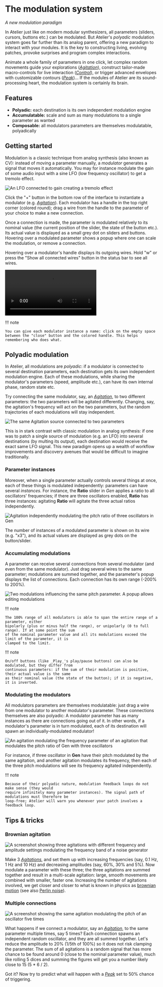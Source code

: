 # The modulation system

_A new modulation paradigm_

In Atelier just like on modern modular synthesizers, all parameters (sliders, cursors, buttons etc.) can be modulated. But Atelier's _polyadic_ modulation system goes far further than its analog parent, offering a new paradigm to interact with your modules. It is the key to constructing living, evolving patches, provoke surprises and program complex interactions.

Animate a whole family of parameters in one click, let complex random movements guide your explorations ([_Agitation_](../modules/agitation.md)), construct tailor-made macro-controls for live interaction ([_Control_](../modules/control.md)), or trigger advanced envelopes with customizable contours ([_Peak_](../modules/peak.md))... If the modules of Atelier are its sound-processing heart, the modulation system is certainly its brain.

## Features

- **Polyadic:** each destination is its own independent modulation engine
- **Accumulatable:** scale and sum as many modulations to a single parameter as wanted
- **Composable:** all modulators parameters are themselves modulatable, polyadically

## Getting started

Modulation is a classic technique from analog synthesis (also known as CV): instead of moving a parameter manually, a _modulator_ generates a signal that moves it automatically. You may for instance modulate the gain of some audio input with a sine LFO (low frequency oscillator) to get a tremolo effect.

![An LFO connected to gain creating a tremolo effect](../assets/images/atelier/modulation/modulation-tremolo.png)

Click the "+" button in the bottom row of the interface to instantiate a modulator (e.g. [_Agitation_](../modules/agitation.md)). Each modulator has a handle in the top right corner (colored round); drag a wire from the handle to the parameter of your choice to make a new connection.

Once a connection is made, the parameter is modulated relatively to its nominal value (the current position of the slider, the state of the button etc.). Its actual value is displayed as a small grey dot on sliders and buttons. Hovering over a modulated parameter shows a popup where one can scale the modulation, or remove a connection.

Hovering over a modulator's handle displays its outgoing wires. Hold "w" or press the "Show all connected wires" button in the status bar to see all wires.

![A video showing how to modulate the pitch of of an oscillator in Gen](../assets/videos/modulation-create-modulation.mp4)

!!! note

    You can give each modulator instance a name: click on the empty space between the "close" button and the colored handle. This helps remembering who does what.

## Polyadic modulation

In Atelier, all modulations are _polyadic_: if a modulator is connected to several destination parameters, each destination gets its own independent modulation engine. Each of these modulations, while sharing the modulator's parameters (speed, amplitude etc.), can have its own internal phase, random state etc.

Try connecting the same modulator, say, an [_Agitation_](../modules/agitation.md), to two different parameters: the two parameters will be agitated differently. Changing, say, the agitation's frequency will act on the two parameters, but the random trajectories of each modulations will stay independent.

![The same Agitation source connected to two parameters](../assets/images/atelier/modulation/modulation-same-mod-different-engine.png)

This is in stark contrast with classic modulation in analog synthesis: if one was to patch a single source of modulation (e.g. an LFO) into several destinations (by multing its output), each destination would receive the exact same LFO signal. This new paradigm opens up a wealth of workflow improvements and discovery avenues that would be difficult to imagine traditionally.

### Parameter instances

Moreover, when a single parameter actually controls several things at once, each of these things is modulated independently: parameters can have several _instances_. For instance, the **Ratio** slider in _Gen_ applies a ratio to all oscillators' frequencies; if there are three oscillators enabled, **Ratio** has three instances: agitating **Ratio** will agitate the three actual ratios independently.

![Agitation independently modulating the pitch ratio of three oscillators in Gen](../assets/images/atelier/modulation/modulation-three-instances.png)

The number of instances of a modulated parameter is shown on its wire (e.g. "x3"), and its actual values are displayed as grey dots on the button/slider.

### Accumulating modulations

A parameter can receive several connections from several modulator (and even from the same modulator). Just drag several wires to the same parameter; modulations are summed together, and the parameter's popup displays the list of connections. Each connection has its own range (-200% to 200%).

![Two modulations influencing the same pitch parameter. A popup allows editing modulations](../assets/images/atelier/modulation/modulation-accumulation.png)

!!! note

    The 100% range of all modulators is able to span the entire range of a parameter, either
    bipolarly (plus or minus half the range), or unipolarly (0 to full range). If at some point the sum
    of the nominal parameter value and all its modulations exceed the limit of the parameter, it is
    clamped to the limit.

!!! note

    On/off buttons (like _Play_'s play/pause buttons) can also be modulated, but they differ from
    continuous parameters: if the sum of their modulation is positive, their actual value is the same 
    as their nominal value (the state of the button); if it is negative, it is inverted.

### Modulating the modulators

All modulators parameters are themselves modulatable: just drag a wire from one modulator to another modulator's parameter. These connections themselves are also polyadic: A modulator parameter has as many instances as there are connections going out of it. In other words, if a modulator's parameter is in turn modulated, each of its destination will spawn an individually-modulated modulator!

![An agitation modulating the frequency parameter of an agitation that modulates the pitch ratio of Gen with three oscillators](../assets/images/atelier/modulation/modulation-modulating-modulations-square.png)

For instance, if three oscillator in **Gen** have their pitch modulated by the same agitation, and another agitation modulates its frequency, then each of the three pitch modulations will see its frequency agitated independently.

!!! note

    Because of their polyadic nature, modulation feedback loops do not make sense (they would
    require infinitely many parameter instances). The signal path of modulations must therefore be
    loop-free; Atelier will warn you whenever your patch involves a feedback loop.

## Tips & tricks

### Brownian agitation

![A screenshot showing three agitations with different frequency and amplitude settings modulating the frequency band of a noise generator](../assets/images/atelier/modulation/modulation-brownian-agitation.png)

Make 3 [_Agitations_](../modules/agitation.md), and set them up with increasing frequencies (say, 0.1 Hz, 1 Hz and 10 Hz) and decreasing amplitudes (say, 60%, 30% and 5%). Now modulate a parameter with these three; the three agitations are summed together and result in a multi-scale agitation: large, smooth movements are combined with smaller, faster one. Increasing the number of agitations involved, we get closer and closer to what is known in physics as [brownian motion](https://en.wikipedia.org/wiki/Brownian_motion) (see also [Perlin noise](https://en.wikipedia.org/wiki/Perlin_noise)).

### Multiple connections

![A screenshot showing the same agitation modulating the pitch of an oscillator five times](../assets/images/atelier/modulation/modulation-multiple-connections-trick.png)

What happens if we connect a modulator, say an [_Agitation_](../modules/agitation.md), to the same parameter multiple times, say 5 times? Each connection spawns an independent random oscillator, and they are all summed together. Let's reduce the amplitude to 20% (1/5th of 100%) so it does not risk clamping the parameter. The sum of all agitations is a random signal that has more chance to be found around 0 (close to the nominal parameter value), much like rolling 5 dices and summing the figures will get you a number likely close to 15 (5 * 6 / 2).

Got it? Now try to predict what will happen with a [_Peak_](../modules/peak.md) set to 50% chance of triggering.
